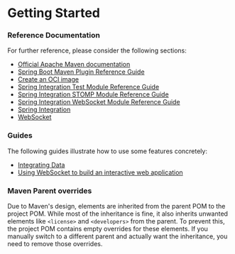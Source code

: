 # Getting Started

### Reference Documentation
For further reference, please consider the following sections:

* [Official Apache Maven documentation](https://maven.apache.org/guides/index.html)
* [Spring Boot Maven Plugin Reference Guide](https://docs.spring.io/spring-boot/3.3.5/maven-plugin)
* [Create an OCI image](https://docs.spring.io/spring-boot/3.3.5/maven-plugin/build-image.html)
* [Spring Integration Test Module Reference Guide](https://docs.spring.io/spring-integration/reference/testing.html)
* [Spring Integration STOMP Module Reference Guide](https://docs.spring.io/spring-integration/reference/stomp.html)
* [Spring Integration WebSocket Module Reference Guide](https://docs.spring.io/spring-integration/reference/web-sockets.html)
* [Spring Integration](https://docs.spring.io/spring-boot/3.3.5/reference/messaging/spring-integration.html)
* [WebSocket](https://docs.spring.io/spring-boot/3.3.5/reference/messaging/websockets.html)

### Guides
The following guides illustrate how to use some features concretely:

* [Integrating Data](https://spring.io/guides/gs/integration/)
* [Using WebSocket to build an interactive web application](https://spring.io/guides/gs/messaging-stomp-websocket/)

### Maven Parent overrides

Due to Maven's design, elements are inherited from the parent POM to the project POM.
While most of the inheritance is fine, it also inherits unwanted elements like `<license>` and `<developers>` from the parent.
To prevent this, the project POM contains empty overrides for these elements.
If you manually switch to a different parent and actually want the inheritance, you need to remove those overrides.

